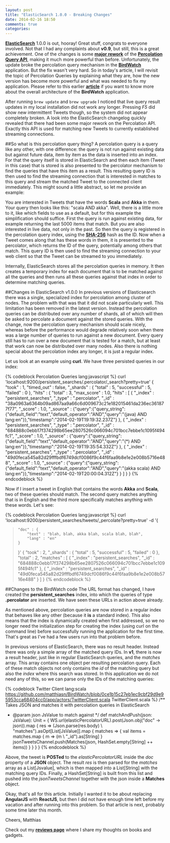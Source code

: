 ```yaml
---
layout: post
title: "ElasticSearch 1.0.0 - Breaking Changes"
date: 2014-02-16 18:50
comments: true
categories: 
---
```

**[ElasticSearch](http://www.elasticsearch.org)** 1.0.0 is out, hooray! Great stuff, congrats to everyone involved. Not that I had any complaints about **v0.9**, but still, this is a great achievement. One of the changes is some **[major rework](http://www.elasticsearch.org/blog/percolator-redesign-blog-post/)** of the **[Percolation Query API](http://www.elasticsearch.org/guide/en/elasticsearch/reference/master/search-percolate.html)**, making it much more powerful than before. Unfortunately, the update broke the percolation query mechanism in the **[BirdWatch](http://birdwatch.matthiasnehlsen.com)** application. But the fix wasn't very hard. So in today's article, I will revisit the topic of Percolation Queries by explaining what they are, how the new version has become more powerful and what was needed to fix my application. Please refer to this earlier **[article](http://matthiasnehlsen.com/blog/2013/09/10/birdwatch-explained/)** if you want to know more about the overall architecture of the **BirdWatch** application.

<!-- more -->

After running ````brew update```` and ````brew upgrade```` I noticed that live query result updates in my local installation did not work any longer. Pressing *F5* did show new intermittent Tweets though, so the system did not appear completely broken. A look into the ElasticSearch changelog quickly revealed that there had been some major rework on the Percolation API. Exactly this API is used for matching new Tweets to currently established streaming connections.

##So what is this percolation query thing?
A percolation query is a query like any other, with one difference: the query is not run against existing data but against future data, item by item as the data is inserted into an index. For that the query itself is stored in ElasticSearch and then each item (Tweet in this case) that is stored is also presented to the percolator mechanism to find the queries that have this item as a result. This resulting query ID is then used to find the streaming connection that is interested in matches to this query and stream the matched Tweet to the connected client immediately. This might sound a little abstract, so let me provide an example:

You are interested in Tweets that have the words **Scala** and **Akka** in them. Your query then looks like this: "scala AND akka". Well, there is a little more to it, like which fields to use as a default, but for this example the simplification should suffice. First the query is run against existing data, for example returning the last 5000 items that match. But you are also interested in live data, not only in the past. So then the query is registered in the percolation query index, using the **[SHA-256](http://de.wikipedia.org/wiki/SHA-2)** hash as the ID. Now when a Tweet comes along that has these words in them, it is presented to the percolator, which returns the ID of the query, potentially among others that match. This query ID is then used to find the streaming connection to your web client so that the Tweet can be streamed to you immediately.

Internally, ElasticSearch stores all the percolation queries in memory. It then creates a temporary index for each document that is to be matched against all the queries and then runs all these queries against that index in order to determine matching queries.

##Changes in ElasticSearch v1.0.0
In previous versions of Elasticsearch there was a single, specialized index for percolation among cluster of nodes. The problem with that was that it did not scale particularly well. This limitation has been removed in the latest version. Instead the percolation queries can be distributed over any number of shards, all of which will then be asked to percolate a document against the stored queries. With the change, now the percolation query mechanism should scale nicely, whereas before the performance would degrade relatively soon when there was a large number of queries to run against a new document. Every query still has to run over a new document that is tested for a match, but at least that work can now be distributed over many nodes. Also there is nothing special about the percolation index any longer, it is just a regular index.

Let us look at an example using **curl**. We have three persisted queries in our index:

{% codeblock Percolation Queries lang:javascript %}
curl 'localhost:9200/persistent_searches/.percolator/_search?pretty=true'
{
  "took" : 1,
  "timed_out" : false,
  "_shards" : {
    "total" : 5,
    "successful" : 5,
    "failed" : 0
  },
  "hits" : {
    "total" : 3,
    "max_score" : 1.0,
    "hits" : [ {
      "_index" : "persistent_searches",
      "_type" : ".percolator",
      "_id" : "38a0963a6364b09ad867aa9a66c6d009673c21e182015461da236ec361877f77",
      "_score" : 1.0, "_source" : {"query":{"query_string":{"default_field":"text","default_operator":"AND","query":"(java) AND lang:en"}},"timestamp":"2014-02-19T19:19:32.237Z"}
    }, {
      "_index" : "persistent_searches",
      "_type" : ".percolator",
      "_id" : "684888c0ebb17f374298b65ee2807526c066094c701bcc7ebbe1c1095f494fc1",
      "_score" : 1.0, "_source" : {"query":{"query_string":{"default_field":"text","default_operator":"AND","query":"(*) AND lang:en"}},"timestamp":"2014-02-19T19:35:54.332Z"}
    }, {
      "_index" : "persistent_searches",
      "_type" : ".percolator",
      "_id" : "49d0feca545a82d29fffbdf6749dcf0086f9c44f6faa9b8e1e2e008b5716e488",
      "_score" : 1.0, "_source" : {"query":{"query_string":{"default_field":"text","default_operator":"AND","query":"(akka scala) AND lang:en"}},"timestamp":"2014-02-19T20:00:04.312Z"}
    } ]
  }
}
{% endcodeblock %}

Now if I insert a tweet in English that contains the words **Akka** and **Scala**, two of these queries should match. The second query matches anything that is in English and the third more specifically matches anything with these words. Let's see:

{% codeblock Percolation Queries lang:javascript %}
curl 'localhost:9200/persistent_searches/tweets/_percolate?pretty=true' -d '{
>     "doc" : {
>         "text" : "blah, blah, akka blah, scala blah, blah",
>         "lang" : "en"
>     }
> }'
{
  "took" : 2,
  "_shards" : {
    "total" : 5,
    "successful" : 5,
    "failed" : 0
  },
  "total" : 2,
  "matches" : [ {
    "_index" : "persistent_searches",
    "_id" : "684888c0ebb17f374298b65ee2807526c066094c701bcc7ebbe1c1095f494fc1"
  }, {
    "_index" : "persistent_searches",
    "_id" : "49d0feca545a82d29fffbdf6749dcf0086f9c44f6faa9b8e1e2e008b5716e488"
  } ]
}
{% endcodeblock %}


##Changes to the BirdWatch code
The URL format has changed, I have created the **persistent_searches** index, into which the queries of type **.percolator** are inserted. We have seen these URLs in action above already.

As mentioned above, percolation queries are now stored in a regular index that behaves like any other (because it **is** a standard index). This also means that the index is dynamically created when first addressed, so we no longer need the initialization step for creating the index (using curl on the command line) before successfully running the application for the first time. That's great as I've had a few users run into that problem before.

In previous versions of ElasticSearch, there was no result header. Instead there was only a simple array of the matched query IDs. In **v1**, there is now a result header, just like in regular ElasticSearch queries, and the *matches* array. This array contains one object per resulting percolation query. Each of these match objects not only contains the *id* of the matching query but also the *index* where this search was stored. In this application we do not need any of this, so we can parse only the IDs of the matching queries: 

{% codeblock Twitter Client lang:scala https://github.com/matthiasn/BirdWatch/blob/0ce1b15c27eb1ec9cbf29d9e95953cca68404cc0/app/actors/TwitterClient.scala TwitterClient.scala %}
/** Takes JSON and matches it with percolation queries in ElasticSearch
  * @param json JsValue to match against 
  */
def matchAndPush(json: JsValue): Unit = {
  WS.url(elasticPercolatorURL).post(Json.obj("doc" -> json)).map {
    res => (Json.parse(res.body) \ "matches").asOpt[List[JsValue]].map {
      matches => {
        val items = matches.map { m => (m \ "_id").as[String] }
        jsonTweetsChannel.push(Matches(json, HashSet.empty[String] ++ items))
      }
    }
  }
}
{% endcodeblock %}

Above, the tweet is **POSTed** to the *elasticPercolatorURL* inside the *doc* property of a **JSON** object. The result *res* is then parsed for the *matches* array as a List[Jsvalue], which is then mapped into a List[String] with the matching query IDs. Finally, a HashSet[String] is built from this list and pushed into the *jsonTweetsChannel* together with the json inside a **Matches** object. 

Okay, that's all for this article. Initially I wanted it to be about replacing **AngularJS** with **ReactJS**, but then I did not have enough time left before my vacation and after running into this problem. So that article is next, probably some time later this month.

Cheers,
Matthias

Check out my **[reviews page](/reviews)** where I share my thoughts on books and gadgets.